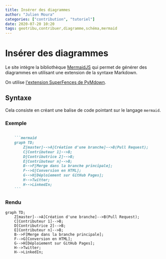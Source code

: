 ```yaml
---
title: Insérer des diagrammes
author: "Julien Moura"
categories: ["contribution", "tutoriel"]
date: 2020-07-20 10:20
tags: geotribu,contribuer,diagramme,schéma,mermaid
---
```


# Insérer des diagrammes

Le site intègre la bibliothèque [MermaidJS](https://mermaid-js.github.io/mermaid/#/) qui permet de générer des diagrammes en utilisant une extension de la syntaxe Markdown.

On utilise [l'extension SuperFences de PyMdown](https://facelessuser.github.io/pymdown-extensions/extensions/superfences/#uml-diagram-example/).

## Syntaxe

Cela consiste en créant une balise de code pointant sur le langage `mermaid`.

### Exemple

```markdown

    ```mermaid
    graph TD;
        Z[master]-->A[Création d'une branche]-->B(Pull Request);
        C[Contributeur 1]-->B;
        D[Contributrice 2]-->B;
        E[Contributeur n]-->B;
        B-->F[Merge dans la branche principale];
        F-->G[Conversion en HTML];
        G-->H[Déploiement sur GitHub Pages];
        H-->Twitter;
        H-->LinkedIn;
    ```

```

### Rendu

```mermaid
graph TD;
    Z[master]-->A[Création d'une branche]-->B(Pull Request);
    C[Contributeur 1]-->B;
    D[Contributrice 2]-->B;
    E[Contributeur n]-->B;
    B-->F[Merge dans la branche principale];
    F-->G[Conversion en HTML];
    G-->H[Déploiement sur GitHub Pages];
    H-->Twitter;
    H-->LinkedIn;
```
